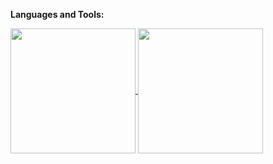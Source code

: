 **Languages and Tools:**

<a href="https://github.com/hasemon/github-readme-stats">
  <img height=200 align="center" src="https://github-readme-stats.vercel.app/api?username=hasemon" />
</a>
<a href="https://github.com/hasemon/convoychat">
  <img height=200 align="center" src="https://github-readme-stats.vercel.app/api/top-langs?username=hasemon&layout=compact&langs_count=8&card_width=320" />
</a>
